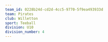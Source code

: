 ```yaml
---
team_id: 0228b24d-cd2d-4cc5-9770-5f9ea493933d
team: Pirates
club: Willetton
sport: Teeball
division: U10
division_number: 4
---
```

